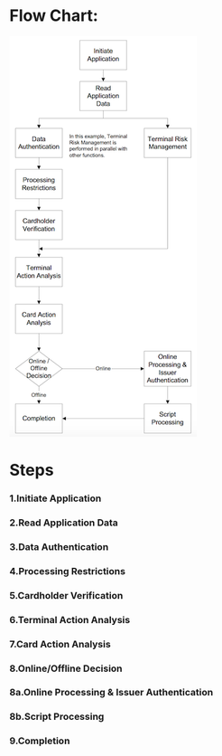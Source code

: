 # Flow Chart:

![](/assets/e666f3c4-ee99-4500-97d5-6655a9d60324.png)

# Steps

### 1.Initiate Application

### 2.Read Application Data

### 3.Data Authentication

### 4.Processing Restrictions

### 5.Cardholder Verification

### 6.Terminal Action Analysis

### 7.Card Action Analysis

### 8.Online/Offline Decision

### 8a.Online Processing & Issuer Authentication

### 8b.Script Processing

### 9.Completion




